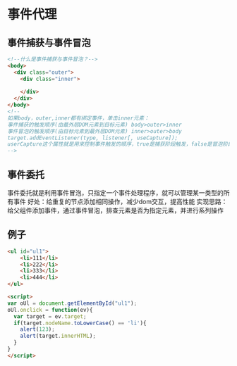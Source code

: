 # 事件代理

## 事件捕获与事件冒泡
```html
<!--什么是事件捕获与事件冒泡？-->
<body>
  <div class="outer">
    <div class="inner">
    
    </div>  
  </div>
</body>
<!--
如果body，outer,inner都有绑定事件，单击inner元素：
事件捕获的触发顺序(由最外层DOM元素到目标元素) body>outer>inner
事件冒泡的触发顺序(由目标元素到最外层DOM元素) inner>outer>body
target.addEventListener(type, listener[, useCapture]);
userCapture这个属性就是用来控制事件触发的顺序，true是捕获阶段触发，false是冒泡阶段触发。默认值为false
-->
```


## 事件委托
事件委托就是利用事件冒泡，只指定一个事件处理程序，就可以管理某一类型的所有事件 好处：给重复的节点添加相同操作，减少dom交互，提高性能 实现思路：给父组件添加事件，通过事件冒泡，排查元素是否为指定元素，并进行系列操作

## 例子
```html
<ul id="ul1">
    <li>111</li>
    <li>222</li>
    <li>333</li>
    <li>444</li>
</ul>

<script>
var oUl = document.getElementById("ul1");
oUl.onclick = function(ev){
  var target = ev.target;
  if(target.nodeName.toLowerCase() == 'li'){
    alert(123);
    alert(target.innerHTML);
  }
}
</script>
```
